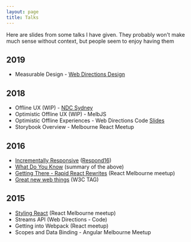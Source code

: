 ```yaml
---
layout: page
title: Talks
---
```

Here are slides from some talks I have given. They probably won't make much sense without context, but people seem to enjoy having them

## 2019

- Measurable Design - [Web Directions Design](https://www.webdirections.org/design/)

## 2018

 - Offline UX (WIP) - [NDC Sydney](https://ndcsydney.com/)
 - Optimistic Offline UX (WIP) - MelbJS
 - Optimistic Offline Experiences - Web Directions Code [Slides](offline-code-18)
 - Storybook Overview - Melbourne React Meetup

## 2016
 - [Incrementally Responsive](respond-16) ([Respond16](https://www.webdirections.org/respond16/#speakers))
 - [What Do You Know](wdyk) (summary of the above)
 - [Getting There - Rapid React Rewrites](react-march) (React Melbourne meetup)
 - [Great new web things](oranges) (W3C TAG)

## 2015
 - [Styling React](react-july) (React Melbourne meetup)
 - Streams API (Web Directions - Code)
 - Getting into Webpack (React meetup)
 - Scopes and Data Binding - Angular Melbourne Meetup
